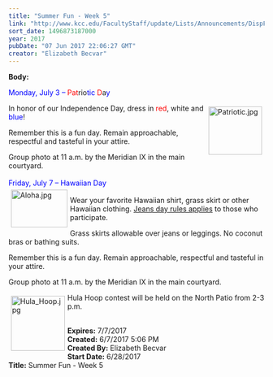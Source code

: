 ```yaml
---
title: "Summer Fun - Week 5"
link: "http://www.kcc.edu/FacultyStaff/update/Lists/Announcements/DispForm.aspx?ID=2450"
sort_date: 1496873187000
year: 2017
pubDate: "07 Jun 2017 22:06:27 GMT"
creator: "Elizabeth Becvar"
---
```


<div><b>Body:</b> <div class="ExternalClass790FA6EFAB3E49DF99C8F2E4097F26F0"><p>​<span style="color:blue">Monday, July 3 –</span> <span style="color:red">Pat</span>rio<span style="color:blue">tic</span> <span style="color:red">D</span>a<span style="color:blue">y</span></p>
<span style="color:blue"></span><p><img width="246" height="221" alt="Patriotic.jpg" src="/FacultyStaff/update/Documents/Patriotic.jpg" style="height:95px;width:105px;vertical-align:auto;float:right;margin:5px" />In honor of our Independence Day, dress in <span style="color:red">red</span>, white and <span style="color:blue">blue</span>!  </p>
<p>Remember this is a fun day. Remain approachable, respectful and tasteful in your attire.</p>
<p>Group photo at 11 a.m. by the Meridian IX in the main courtyard.<br /><br /><span style="color:blue">Friday, July 7 – Hawaiian Day</span><br /><img width="337" height="223" alt="Aloha.jpg" src="/FacultyStaff/update/Documents/Aloha.jpg" style="height:74px;width:111px;vertical-align:auto;float:left;margin:5px" /><br />Wear your favorite Hawaiian shirt, grass skirt or other Hawaiian clothing. <a href="/FacultyStaff/update/Documents/CasualDenimGuidelines.pdf">Jeans day rules applies</a> to those who participate.</p>
<p>Grass skirts allowable over jeans or leggings. No coconut bras or bathing suits.</p>
<p>Remember this is a fun day. Remain approachable, respectful and tasteful in your attire.</p>
<p>Group photo at 11 a.m. by the Meridian IX in the main courtyard.</p>
<p><img width="149" height="153" alt="Hula_Hoop.jpg" src="/FacultyStaff/update/Documents/Hula_Hoop.jpg" style="height:108px;width:106px;vertical-align:auto;float:left;margin:5px" />Hula Hoop contest will be held on the North Patio from 2-3 p.m. <br /><br /></p></div></div>
<div><b>Expires:</b> 7/7/2017</div>
<div><b>Created:</b> 6/7/2017 5:06 PM</div>
<div><b>Created By:</b> Elizabeth Becvar</div>
<div><b>Start Date:</b> 6/28/2017</div>
<div><b>Title:</b> Summer Fun - Week 5</div>
